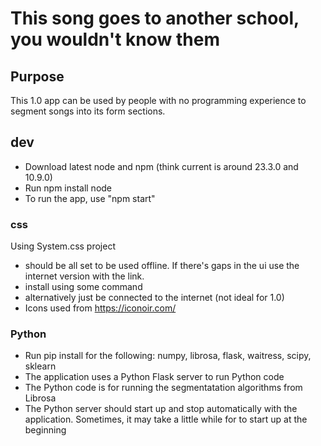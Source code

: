 # This song goes to another school, you wouldn't know them

## Purpose
This 1.0 app can be used by people with no programming experience to segment songs into its form sections. 

## dev
- Download latest node and npm (think current is around 23.3.0 and 10.9.0)
- Run npm install node
- To run the app, use "npm start"

### css
Using System.css project
- should be all set to be used offline. If there's gaps in the ui use the internet version with the link.
- install using some command
- alternatively just be connected to the internet (not ideal for 1.0)
- Icons used from https://iconoir.com/

### Python
- Run pip install for the following: numpy, librosa, flask, waitress, scipy, sklearn
- The application uses a Python Flask server to run Python code
- The Python code is for running the segmentatation algorithms from Librosa
- The Python server should start up and stop automatically with the application. Sometimes, it may take a little while for to start up at the beginning
